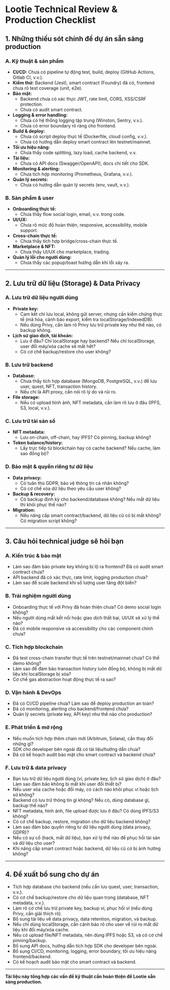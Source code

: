 # Lootie Technical Review & Production Checklist

## 1. Những thiếu sót chính để dự án sẵn sàng production

### A. Kỹ thuật & sản phẩm

- **CI/CD:** Chưa có pipeline tự động test, build, deploy (GitHub Actions, Gitlab CI, v.v.).
- **Kiểm thử:** Backend (Jest), smart contract (Foundry) đã có, frontend chưa rõ test coverage (unit, e2e).
- **Bảo mật:**
  - Backend chưa có xác thực JWT, rate limit, CORS, XSS/CSRF protection.
  - Chưa có audit smart contract.
- **Logging & error handling:**
  - Chưa có hệ thống logging tập trung (Winston, Sentry, v.v.).
  - Chưa có error boundary rõ ràng cho frontend.
- **Build & deploy:**
  - Chưa có script deploy thực tế (Dockerfile, cloud config, v.v.).
  - Chưa có hướng dẫn deploy smart contract lên testnet/mainnet.
- **Tối ưu hiệu năng:**
  - Chưa thấy code splitting, lazy load, cache backend, v.v.
- **Tài liệu:**
  - Chưa có API docs (Swagger/OpenAPI), docs chi tiết cho SDK.
- **Monitoring & alerting:**
  - Chưa tích hợp monitoring (Prometheus, Grafana, v.v.).
- **Quản lý secrets:**
  - Chưa có hướng dẫn quản lý secrets (env, vault, v.v.).

### B. Sản phẩm & user

- **Onboarding thực tế:**
  - Chưa thấy flow social login, email, v.v. trong code.
- **UI/UX:**
  - Chưa rõ mức độ hoàn thiện, responsive, accessibility, mobile support.
- **Cross-chain thực tế:**
  - Chưa thấy tích hợp bridge/cross-chain thực tế.
- **Marketplace & NFT:**
  - Chưa thấy UI/UX cho marketplace, trading.
- **Quản lý lỗi cho người dùng:**
  - Chưa thấy các popup/toast hướng dẫn khi lỗi xảy ra.

---

## 2. Lưu trữ dữ liệu (Storage) & Data Privacy

### A. Lưu trữ dữ liệu người dùng

- **Private key:**
  - Cam kết chỉ lưu local, không gửi server, nhưng cần kiểm chứng thực tế (mã hóa, cảnh báo export, kiểm tra localStorage/IndexedDB).
  - Nếu dùng Privy, cần làm rõ Privy lưu trữ private key như thế nào, có backup không.
- **Lịch sử giao dịch, tài khoản:**
  - Lưu ở đâu? Chỉ localStorage hay backend? Nếu chỉ localStorage, user đổi máy/xóa cache sẽ mất hết?
  - Có cơ chế backup/restore cho user không?

### B. Lưu trữ backend

- **Database:**
  - Chưa thấy tích hợp database (MongoDB, PostgreSQL, v.v.) để lưu user, quest, NFT, transaction history.
  - Nếu chỉ là API proxy, cần nói rõ lý do và rủi ro.
- **File storage:**
  - Nếu có upload hình ảnh, NFT metadata, cần làm rõ lưu ở đâu (IPFS, S3, local, v.v.).

### C. Lưu trữ tài sản số

- **NFT metadata:**
  - Lưu on-chain, off-chain, hay IPFS? Có pinning, backup không?
- **Token balance/history:**
  - Lấy trực tiếp từ blockchain hay có cache backend? Nếu cache, làm sao đồng bộ?

### D. Bảo mật & quyền riêng tư dữ liệu

- **Data privacy:**
  - Có tuân thủ GDPR, bảo vệ thông tin cá nhân không?
  - Có cơ chế xóa dữ liệu theo yêu cầu user không?
- **Backup & recovery:**
  - Có backup định kỳ cho backend/database không? Nếu mất dữ liệu thì khôi phục thế nào?
- **Migration:**
  - Nếu nâng cấp smart contract/backend, dữ liệu cũ có bị mất không? Có migration script không?

---

## 3. Câu hỏi technical judge sẽ hỏi bạn

### A. Kiến trúc & bảo mật

- Làm sao đảm bảo private key không bị lộ ra frontend? Đã có audit smart contract chưa?
- API backend đã có xác thực, rate limit, logging production chưa?
- Làm sao để scale backend khi số lượng user tăng đột biến?

### B. Trải nghiệm người dùng

- Onboarding thực tế với Privy đã hoàn thiện chưa? Có demo social login không?
- Nếu người dùng mất kết nối hoặc giao dịch thất bại, UI/UX sẽ xử lý thế nào?
- Đã có mobile responsive và accessibility cho các component chính chưa?

### C. Tích hợp blockchain

- Đã test cross-chain transfer thực tế trên testnet/mainnet chưa? Có thể demo không?
- Làm sao để đảm bảo transaction history luôn đồng bộ, không bị mất dữ liệu khi localStorage bị xóa?
- Cơ chế gas abstraction hoạt động thực tế ra sao?

### D. Vận hành & DevOps

- Đã có CI/CD pipeline chưa? Làm sao để deploy production an toàn?
- Đã có monitoring, alerting cho backend/frontend chưa?
- Quản lý secrets (private key, API key) như thế nào cho production?

### E. Phát triển & mở rộng

- Nếu muốn tích hợp thêm chain mới (Arbitrum, Solana), cần thay đổi những gì?
- SDK cho developer bên ngoài đã có tài liệu/hướng dẫn chưa?
- Đã có kế hoạch audit bảo mật cho smart contract và backend chưa?

### F. Lưu trữ & data privacy

- Bạn lưu trữ dữ liệu người dùng (ví, private key, lịch sử giao dịch) ở đâu? Làm sao đảm bảo không bị mất khi user đổi thiết bị?
- Nếu user xóa cache hoặc đổi máy, có cách nào khôi phục ví hoặc lịch sử không?
- Backend có lưu trữ thông tin gì không? Nếu có, dùng database gì, backup thế nào?
- NFT metadata, hình ảnh, file upload được lưu ở đâu? Có dùng IPFS/S3 không?
- Có cơ chế backup, restore, migration cho dữ liệu backend không?
- Làm sao đảm bảo quyền riêng tư dữ liệu người dùng (data privacy, GDPR)?
- Nếu có sự cố (hack, mất dữ liệu), bạn xử lý thế nào để phục hồi tài sản và dữ liệu cho user?
- Khi nâng cấp smart contract hoặc backend, dữ liệu cũ có bị ảnh hưởng không?

---

## 4. Đề xuất bổ sung cho dự án

- Tích hợp database cho backend (nếu cần lưu quest, user, transaction, v.v.).
- Có cơ chế backup/restore cho dữ liệu quan trọng (database, NFT metadata, v.v.).
- Làm rõ cơ chế lưu trữ private key, backup ví, phục hồi ví (nếu dùng Privy, cần giải thích rõ).
- Bổ sung tài liệu về data privacy, data retention, migration, và backup.
- Nếu chỉ dùng localStorage, cần cảnh báo rõ cho user về rủi ro mất dữ liệu khi đổi máy/xóa cache.
- Nếu có upload file/NFT metadata, nên dùng IPFS hoặc S3, và có cơ chế pinning/backup.
- Bổ sung API docs, hướng dẫn tích hợp SDK cho developer bên ngoài.
- Bổ sung CI/CD, monitoring, logging, error boundary, tối ưu hiệu năng frontend/backend.
- Có kế hoạch audit bảo mật cho smart contract và backend.

---

**Tài liệu này tổng hợp các vấn đề kỹ thuật cần hoàn thiện để Lootie sẵn sàng production.**

